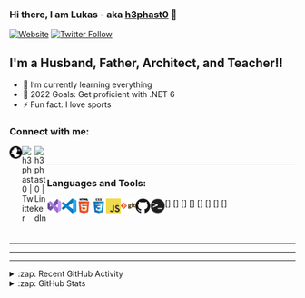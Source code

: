 ### Hi there, I am Lukas - aka [h3phast0][website] 👋 

[![Website](https://img.shields.io/website?label=www.lukaskohout.cz&style=for-the-badge&url=https%3A%2F%2Fwww.lukaskohout.cz)](https://www.lukaskohout.cz)
[![Twitter Follow](https://img.shields.io/twitter/follow/kohyyz?color=1DA1F2&logo=twitter&style=for-the-badge)](https://twitter.com/kohyyz)

## I'm a Husband, Father, Architect, and Teacher!!

- 🌱 I’m currently learning everything
- 🥅 2022 Goals: Get proficient with .NET 6
- ⚡ Fun fact: I love sports

### Connect with me:

[<img align="left" alt="www.lukaskohout.cz" width="22px" src="https://raw.githubusercontent.com/iconic/open-iconic/master/svg/globe.svg" />][website]
[<img align="left" alt="h3phast0 | Twitter" width="22px" src="https://cdn.jsdelivr.net/npm/simple-icons@v3/icons/twitter.svg" />][twitter]
[<img align="left" alt="h3phast0 | LinkedIn" width="22px" src="https://cdn.jsdelivr.net/npm/simple-icons@v3/icons/linkedin.svg" />][linkedin]

<br />

---

### Languages and Tools:

[<img align="left" alt="Visual Studio" width="26px" src="https://raw.githubusercontent.com/github/explore/80688e429a7d4ef2fca1e82350fe8e3517d3494d/topics/visual-studio/visual-studio.png" />]
[<img align="left" alt="Visual Studio Code" width="26px" src="https://raw.githubusercontent.com/github/explore/80688e429a7d4ef2fca1e82350fe8e3517d3494d/topics/visual-studio-code/visual-studio-code.png" />]
[<img align="left" alt="HTML5" width="26px" src="https://raw.githubusercontent.com/github/explore/80688e429a7d4ef2fca1e82350fe8e3517d3494d/topics/html/html.png" />]
[<img align="left" alt="CSS3" width="26px" src="https://raw.githubusercontent.com/github/explore/80688e429a7d4ef2fca1e82350fe8e3517d3494d/topics/css/css.png" />]
[<img align="left" alt="JavaScript" width="26px" src="https://raw.githubusercontent.com/github/explore/80688e429a7d4ef2fca1e82350fe8e3517d3494d/topics/javascript/javascript.png" />]
[<img align="left" alt="" width="26px" src="https://raw.githubusercontent.com/github/explore/80688e429a7d4ef2fca1e82350fe8e3517d3494d/topics/git/git.png" />]
[<img align="left" alt="GitHub" width="26px" src="https://raw.githubusercontent.com/github/explore/78df643247d429f6cc873026c0622819ad797942/topics/github/github.png" />]
[<img align="left" alt="Terminal" width="26px" src="https://raw.githubusercontent.com/github/explore/80688e429a7d4ef2fca1e82350fe8e3517d3494d/topics/terminal/terminal.png" />]

<br />
<br />

---

---

---

<details>
  <summary>:zap: Recent GitHub Activity</summary>
  
<!--START_SECTION:activity-->

<!--END_SECTION:activity-->

</details>

<details>
  <summary>:zap: GitHub Stats</summary>

  <img align="left" alt="h3phast0's GitHub Stats" src="https://github-readme-stats.h3phast0.vercel.app/api?username=h3phast0&show_icons=true&hide_border=true" />

</details>

[website]: https://www.lukaskohout.cz
[twitter]: https://twitter.com/kohyyz
[linkedin]: https://www.linkedin.com/in/luk%C3%A1%C5%A1-kohout-73789b51/
